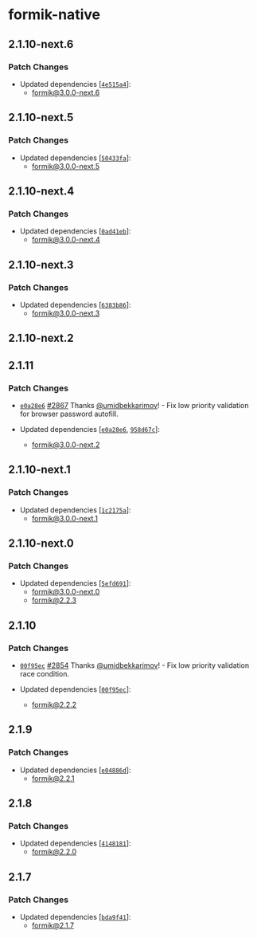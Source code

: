 # formik-native

## 2.1.10-next.6

### Patch Changes

- Updated dependencies [[`4e515a4`](https://github.com/formium/formik/commit/4e515a4ab336863db69d81611275231e9301b7df)]:
  - formik@3.0.0-next.6

## 2.1.10-next.5

### Patch Changes

- Updated dependencies [[`50433fa`](https://github.com/formium/formik/commit/50433fa3cec2cb1ae11176dc713d5f011fcc758d)]:
  - formik@3.0.0-next.5

## 2.1.10-next.4

### Patch Changes

- Updated dependencies [[`0ad41eb`](https://github.com/formium/formik/commit/0ad41ebc8ddd8d7fa40dc7364b7cdcfcc4b8c298)]:
  - formik@3.0.0-next.4

## 2.1.10-next.3

### Patch Changes

- Updated dependencies [[`6383b86`](https://github.com/formium/formik/commit/6383b86d3123a3348e4fa6abba4fe0c3652cb5a4)]:
  - formik@3.0.0-next.3

## 2.1.10-next.2

## 2.1.11

### Patch Changes

- [`e0a28e6`](https://github.com/formium/formik/commit/e0a28e6872ebfd06e636aac84829b60d704b0694) [#2867](https://github.com/formium/formik/pull/2867) Thanks [@umidbekkarimov](https://github.com/umidbekkarimov)! - Fix low priority validation for browser password autofill.

- Updated dependencies [[`e0a28e6`](https://github.com/formium/formik/commit/e0a28e6872ebfd06e636aac84829b60d704b0694), [`958d67c`](https://github.com/formium/formik/commit/958d67ca2c3e006031c31150ea0a42248b28ffc7)]:
  - formik@3.0.0-next.2

## 2.1.10-next.1

### Patch Changes

- Updated dependencies [[`1c2175a`](https://github.com/formium/formik/commit/1c2175a24b1d1223b4cdedf424ef62057edf0063)]:
  - formik@3.0.0-next.1

## 2.1.10-next.0

### Patch Changes

- Updated dependencies [[`5efd691`](https://github.com/formium/formik/commit/5efd691b8784fda6645d362189f55c618f030758)]:
  - formik@3.0.0-next.0
  - formik@2.2.3

## 2.1.10

### Patch Changes

- [`00f95ec`](https://github.com/formium/formik/commit/00f95ec4ec5266eed8ad4e97b76321205c704d51) [#2854](https://github.com/formium/formik/pull/2854) Thanks [@umidbekkarimov](https://github.com/umidbekkarimov)! - Fix low priority validation race condition.

- Updated dependencies [[`00f95ec`](https://github.com/formium/formik/commit/00f95ec4ec5266eed8ad4e97b76321205c704d51)]:
  - formik@2.2.2

## 2.1.9

### Patch Changes

- Updated dependencies [[`e04886d`](https://github.com/formium/formik/commit/e04886db15c7e9b96516b4bd5a1b89d0e895bb7d)]:
  - formik@2.2.1

## 2.1.8

### Patch Changes

- Updated dependencies [[`4148181`](https://github.com/formium/formik/commit/41481819f9187de79c4d948aeaa4ca1d33c53ed7)]:
  - formik@2.2.0

## 2.1.7

### Patch Changes

- Updated dependencies [[`bda9f41`](https://github.com/formium/formik/commit/bda9f41931fac382eec26b4f1283b881b6bbc240)]:
  - formik@2.1.7
